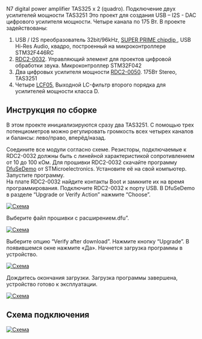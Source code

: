 N7 digital power amplifier TAS325 x 2 (quadro). Подключение двух усилителей мощности TAS3251 
Это проект для создания USB – I2S - DAC  цифрового усилителя мощности. 
Четыре канала по 175 Вт.
В проекте задействованы:
1.	USB / I2S преобразователь 32bit/96kHz, <a class="link" href="https://www.chipdip.ru/product0/9000569733"> SUPER PRIME chipdip </a>, USB Hi-Res Audio, квадро, построенный на микроконтроллере STM32F446RC
2. <a class="link" href="https://www.chipdip.ru/product/rdc2-0032">RDC2-0032</a>. Управляющий элемент для проектов цифровой обработки звука. Микроконтроллер STM32F042
3.	Два цифровых усилителя мощности <a class="link" href="https://www.chipdip.ru/product/rdc2-0050">RDC2-0050</a>. 175Вт Stereo, TAS3251
4.	Четыре <a class="link" href="https://www.chipdip.ru/product/lcf05">LCF05</a>, Выходной LC-фильтр второго порядка для усилителей мощности класса D.

<h2>Инструкция по сборке</h2>
В этом проекте инициализируются сразу два TAS3251. С помощью трех потенциометров можно регулировать громкость всех четырех каналов и балансы: лево/право, вперёд/назад.

Соедините все модули согласно схеме. Резисторы, подключаемые к RDC2-0032 должны быть с линейной характеристикой сопротивлением от 10 до 100 кОм.
Для прошивки RDC2-0032 скачайте программу <a class="link" href="https://static.chipdip.ru/lib/465/DOC002465470.zip">DfuSeDemo</a> от STMicroelectronics.   Установите её на свой компьютер. Запустите программу.<br>
На плате  RDC2-0032 найдите контакты Boot и замкните их на время программирования. Подключите RDC2-0032 к порту USB. 
В DfuSeDemo в разделе “Upgrade or Verify Action” нажмите “Choose”. 
<p><a class="galery" href="https://static.chipdip.ru/lib/504/DOC004504421.jpg"><img alt="Схема" src="https://static.chipdip.ru/lib/504/DOC004504742.jpg" /></a></p>
Выберите файл прошивки с расширением.dfu”.
<p><a class="galery" href="https://static.chipdip.ru/lib/504/DOC004504421.jpg"><img alt="Схема" src="https://static.chipdip.ru/lib/504/DOC004504743.jpg" /></a></p>
Выберите опцию “Verify after download”. Нажмите кнопку “Upgrade”. В появившемся окне нажмите «Да». Начнется загрузка программы в устройство.
<p><a class="galery" href="https://static.chipdip.ru/lib/504/DOC004504421.jpg"><img alt="Схема" src="https://static.chipdip.ru/lib/504/DOC004504744.jpg" /></a></p>
Дождитесь окончания загрузки. 
Загрузка программы завершена, устройство готово к эксплуатации.
<p><a class="galery" href="https://static.chipdip.ru/lib/504/DOC004504421.jpg"><img alt="Схема" src="https://static.chipdip.ru/lib/504/DOC004504745.jpg" /></a></p>
<h2>Схема подключения</h2>
<p><a class="galery" href="https://static.chipdip.ru/lib/504/DOC004504421.jpg"><img alt="Схема" src="https://static.chipdip.ru/lib/504/DOC004504422.jpg" /></a></p>
